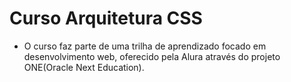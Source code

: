 # Curso Arquitetura CSS
- O curso faz parte de uma trilha de aprendizado focado em desenvolvimento web, oferecido pela Alura através do projeto ONE(Oracle Next Education).
